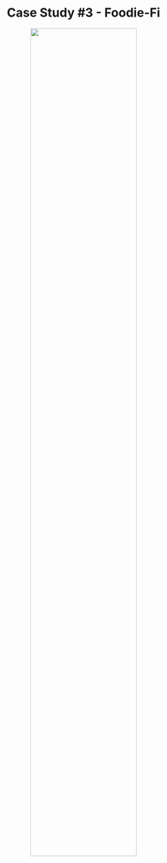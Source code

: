 <h1 align="center"> Case Study #3 - Foodie-Fi </h1>

<p align="center">
  <img src="https://github.com/tambej29/SQL/assets/68528130/1ff52b79-f91d-40c4-8f18-f20bdd6182b5" width=70% hight=70%>

</p>
